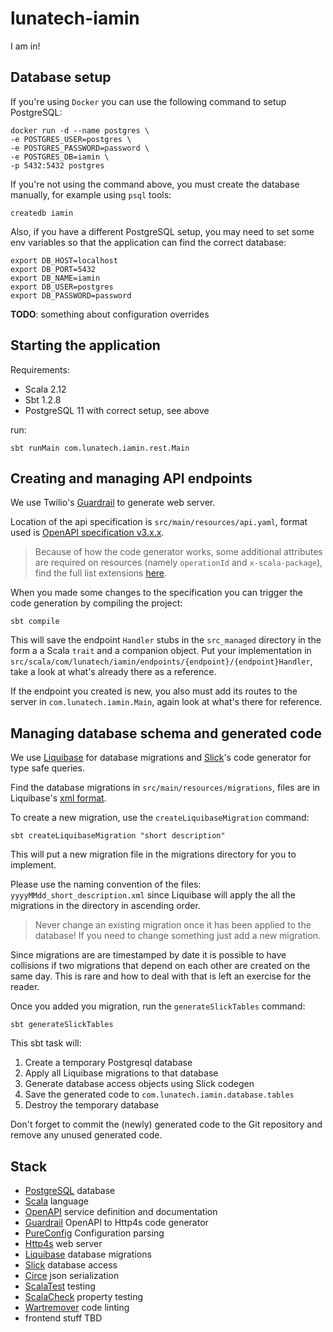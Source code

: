 # lunatech-iamin

I am in!

## Database setup

If you're using `Docker` you can use the following command to setup PostgreSQL:

```
docker run -d --name postgres \
-e POSTGRES_USER=postgres \
-e POSTGRES_PASSWORD=password \
-e POSTGRES_DB=iamin \
-p 5432:5432 postgres
```

If you're not using the command above, you must create the database manually, for example using `psql` tools:

```
createdb iamin
```

Also, if you have a different PostgreSQL setup, you may need to set some env variables so that the application can find
the correct database:

```
export DB_HOST=localhost
export DB_PORT=5432
export DB_NAME=iamin
export DB_USER=postgres
export DB_PASSWORD=password
```

**TODO**: something about configuration overrides


## Starting the application

Requirements:

- Scala 2.12
- Sbt 1.2.8
- PostgreSQL 11 with correct setup, see above

run:

```
sbt runMain com.lunatech.iamin.rest.Main
```


## Creating and managing API endpoints

We use Twilio's [Guardrail](https://github.com/twilio/guardrail) to generate web server.

Location of the api specification is `src/main/resources/api.yaml`, format used is
[OpenAPI specification v3.x.x](https://swagger.io/specification).

>Because of how the code generator works, some additional attributes are required on resources (namely `operationId`
and `x-scala-package`), find the full list extensions
[here](https://github.com/twilio/guardrail/blob/master/docs/book.md#guardrail-extensions).

When you made some changes to the specification you can trigger the code generation by compiling the project:

```
sbt compile
```
This will save the endpoint `Handler` stubs in the `src_managed` directory in the form a a Scala `trait` and a companion
object.
Put your implementation in `src/scala/com/lunatech/iamin/endpoints/{endpoint}/{endpoint}Handler`, take a look at what's
already there as a reference.

If the endpoint you created is new, you also must add its routes to the server in `com.lunatech.iamin.Main`,
again look at what's there for reference.


## Managing database schema and generated code

We use [Liquibase](https://www.liquibase.org) for database migrations and [Slick](http://slick.lightbend.com)'s code 
generator for type safe queries.

Find the database migrations in `src/main/resources/migrations`, files are in Liquibase's
[xml format](https://www.liquibase.org/documentation/xml_format.html).

To create a new migration, use the `createLiquibaseMigration` command:

```
sbt createLiquibaseMigration "short description"
```

This will put a new migration file in the migrations directory for you to implement.

Please use the naming convention of the files: `yyyyMMdd_short_description.xml` since Liquibase will apply the all the 
migrations in the directory in ascending order.

> Never change an existing migration once it has been applied to the database! If you need to change something just add
a new migration.

Since migrations are are timestamped by date it is possible to have collisions if two migrations that depend on each
other are created on the same day. This is rare and how to deal with that is left an exercise for the reader.

Once you added you migration, run the `generateSlickTables` command:

```
sbt generateSlickTables
```
This sbt task will:

1. Create a temporary Postgresql database
2. Apply all Liquibase migrations to that database
3. Generate database access objects using Slick codegen
4. Save the generated code to `com.lunatech.iamin.database.tables`
5. Destroy the temporary database

Don't forget to commit the (newly) generated code to the Git repository and remove any unused generated code.


## Stack

- [PostgreSQL](https://www.postgresql.org) database
- [Scala](https://www.scala-lang.org) language
- [OpenAPI](https://swagger.io) service definition and documentation
- [Guardrail](https://github.com/twilio/guardrail) OpenAPI to Http4s code generator
- [PureConfig](https://pureconfig.github.io) Configuration parsing
- [Http4s](https://http4s.org) web server
- [Liquibase](https://www.liquibase.org) database migrations
- [Slick](http://slick.lightbend.com) database access
- [Circe](https://circe.github.io/circe) json serialization
- [ScalaTest]( http://www.scalatest.org) testing
- [ScalaCheck](https://www.scalacheck.org) property testing
- [Wartremover](http://www.wartremover.org) code linting
- frontend stuff TBD